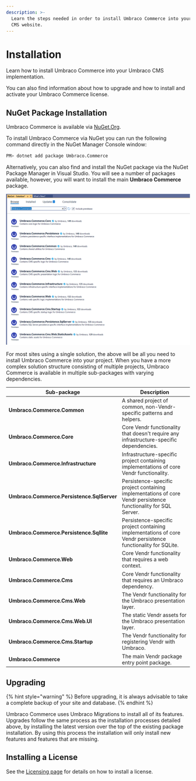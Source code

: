```yaml
---
description: >-
  Learn the steps needed in order to install Umbraco Commerce into your Umbraco
  CMS website.
---
```


# Installation

Learn how to install Umbraco Commerce into your Umbraco CMS implementation.

You can also find information about how to upgrade and how to install and activate your Umbraco Commerce license.

## NuGet Package Installation

Umbraco Commerce is available via [NuGet.Org](https://www.nuget.org/packages/Umbraco.Commerce/).

To install Umbraco Commerce via NuGet you can run the following command directly in the NuGet Manager Console window:

```bash
PM> dotnet add package Umbraco.Commerce
```

Alternatively, you can also find and install the NuGet package via the NuGet Package Manager in Visual Studio. You will see a number of packages available, however, you will want to install the main **Umbraco Commerce** package.

![Installing Umbraco Commerce via the NuGet Package Manager](../media/nuget-packages-overview.png)

For most sites using a single solution, the above will be all you need to install Umbraco Commerce into your project. When you have a more complex solution structure consisting of multiple projects, Umbraco Commerce is available in multiple sub-packages with varying dependencies.

<table><thead><tr><th width="282">Sub-package</th><th>Description</th></tr></thead><tbody><tr><td><strong>Umbraco.Commerce.Common</strong></td><td>A shared project of common, non-Vendr-specific patterns and helpers.</td></tr><tr><td><strong>Umbraco.Commerce.Core</strong></td><td>Core Vendr functionality that doesn't require any infrastructure-specific dependencies.</td></tr><tr><td><strong>Umbraco.Commerce.Infrastructure</strong></td><td>Infrastructure-specific project containing implementations of core Vendr functionality.</td></tr><tr><td><strong>Umbraco.Commerce.Persistence.SqlServer</strong></td><td>Persistence-specific project containing implementations of core Vendr persistence functionality for SQL Server.</td></tr><tr><td><strong>Umbraco.Commerce.Persistence.Sqllite</strong></td><td>Persistence-specific project containing implementations of core Vendr persistence functionality for SQLite.</td></tr><tr><td><strong>Umbraco.Commerce.Web</strong></td><td>Core Vendr functionality that requires a web context.</td></tr><tr><td><strong>Umbraco.Commerce.Cms</strong></td><td>Core Vendr functionality that requires an Umbraco dependency.</td></tr><tr><td><strong>Umbraco.Commerce.Cms.Web</strong></td><td>The Vendr functionality for the Umbraco presentation layer.</td></tr><tr><td><strong>Umbraco.Commerce.Cms.Web.UI</strong></td><td>The static Vendr assets for the Umbraco presentation layer.</td></tr><tr><td><strong>Umbraco.Commerce.Cms.Startup</strong></td><td>The Vendr functionality for registering Vendr with Umbraco.</td></tr><tr><td><strong>Umbraco.Commerce</strong></td><td>The main Vendr package entry point package.</td></tr></tbody></table>

## Upgrading

{% hint style="warning" %}
Before upgrading, it is always advisable to take a complete backup of your site and database.
{% endhint %}

Umbraco Commerce uses Umbraco Migrations to install all of its features. Upgrades follow the same process as the installation processes detailed above, by installing the latest version over the top of the existing package installation. By using this process the installation will only install new features and features that are missing.

## Installing a License

See the [Licensing page](licensing-model.md#installing-your-license) for details on how to install a license.